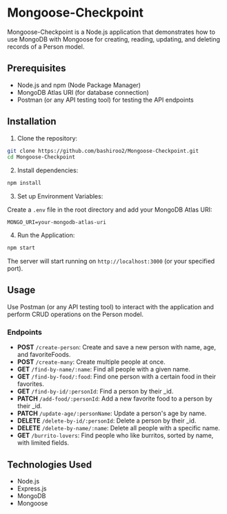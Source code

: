 # Mongoose-Checkpoint

Mongoose-Checkpoint is a Node.js application that demonstrates how to use MongoDB with Mongoose for creating, reading, updating, and deleting records of a Person model.

## Prerequisites

- Node.js and npm (Node Package Manager)
- MongoDB Atlas URI (for database connection)
- Postman (or any API testing tool) for testing the API endpoints

## Installation

1. Clone the repository:

```bash
git clone https://github.com/bashiroo2/Mongoose-Checkpoint.git
cd Mongoose-Checkpoint
```

2. Install dependencies:

```bash
npm install
```

3. Set up Environment Variables:

Create a `.env` file in the root directory and add your MongoDB Atlas URI:

```env
MONGO_URI=your-mongodb-atlas-uri
```

4. Run the Application:

```bash
npm start
```

The server will start running on `http://localhost:3000` (or your specified port).

## Usage

Use Postman (or any API testing tool) to interact with the application and perform CRUD operations on the Person model.

### Endpoints

- **POST** `/create-person`: Create and save a new person with name, age, and favoriteFoods.
- **POST** `/create-many`: Create multiple people at once.
- **GET** `/find-by-name/:name`: Find all people with a given name.
- **GET** `/find-by-food/:food`: Find one person with a certain food in their favorites.
- **GET** `/find-by-id/:personId`: Find a person by their _id.
- **PATCH** `/add-food/:personId`: Add a new favorite food to a person by their _id.
- **PATCH** `/update-age/:personName`: Update a person's age by name.
- **DELETE** `/delete-by-id/:personId`: Delete a person by their _id.
- **DELETE** `/delete-by-name/:name`: Delete all people with a specific name.
- **GET** `/burrito-lovers`: Find people who like burritos, sorted by name, with limited fields.

## Technologies Used

- Node.js
- Express.js
- MongoDB
- Mongoose

